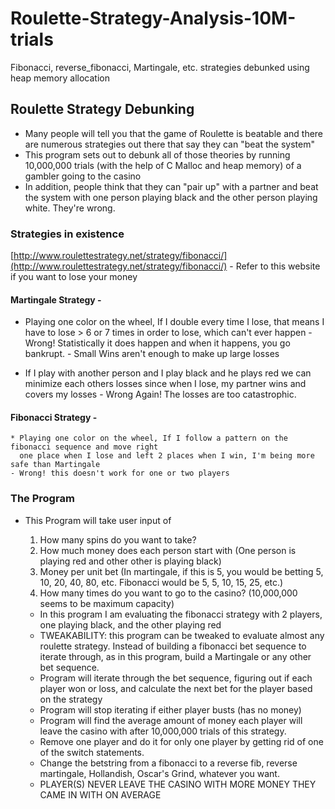 # Roulette-Strategy-Analysis-10M-trials
Fibonacci, reverse_fibonacci, Martingale, etc. strategies debunked using heap memory allocation

## Roulette Strategy Debunking
* Many people will tell you that the game of Roulette is beatable and there are numerous strategies out there that say they can "beat the system"
* This program sets out to debunk all of those theories by running 10,000,000 trials (with the help of C Malloc and heap memory) of a gambler going to the casino
* In addition, people think that they can "pair up" with a partner and beat the system with one person playing black and the other person playing white. They're wrong.

### Strategies in existence
  [http://www.roulettestrategy.net/strategy/fibonacci/](http://www.roulettestrategy.net/strategy/fibonacci/) - 
  Refer to this website if you want to lose your money
  
#### Martingale Strategy - 
   * Playing one color on the wheel, If I double every time I lose, that means I have to lose > 6 or 7 times in order to lose,
   which can't ever happen
    - Wrong! Statistically it does happen and when it happens, you go bankrupt. 
    - Small Wins aren't enough to make up large losses
    
   * If I play with another person and I play black and he plays red we can minimize each others losses since when I lose,
      my partner wins and covers my losses
    - Wrong Again! The losses are too catastrophic.
  
  #### Fibonacci Strategy - 
    * Playing one color on the wheel, If I follow a pattern on the fibonacci sequence and move right
      one place when I lose and left 2 places when I win, I'm being more safe than Martingale
    - Wrong! this doesn't work for one or two players
      
 ### The Program
  * This Program will take user input of 
    1. How many spins do you want to take?
    2. How much money does each person start with (One person is playing red and other other is playing black)
    3. Money per unit bet (In martingale, if this is 5, you would be betting 5, 10, 20, 40, 80, etc. Fibonacci would be 5, 5, 10, 15, 25, etc.)
    4. How many times do you want to go to the casino? (10,000,000 seems to be maximum capacity)
    
    * In this program I am evaluating the fibonacci strategy with 2 players, one playing black, and the other playing red
    * TWEAKABILITY: this program can be tweaked to evaluate almost any roulette strategy. Instead of building a fibonacci bet sequence to iterate through, as in this program, build a Martingale or any other bet sequence.
    * Program will iterate through the bet sequence, figuring out if each player won or loss, and calculate the next bet for the player based on the strategy
    * Program will stop iterating if either player busts (has no money)
    * Program will find the average amount of money each player will leave the casino with after 10,000,000 trials of this strategy. 
    * Remove one player and do it for only one player by getting rid of one of the switch statements.
    * Change the betstring from a fibonacci to a reverse fib, reverse martingale, Hollandish, Oscar's Grind, whatever you want.
    * PLAYER(S) NEVER LEAVE THE CASINO WITH MORE MONEY THEY CAME IN WITH ON AVERAGE
     
